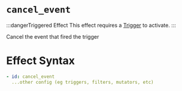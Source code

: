 # `cancel_event`
:::dangerTriggered Effect
This effect requires a [Trigger](https://plugins.auxilor.io/effects/all-triggers) to activate.
:::

Cancel the event that fired the trigger

# Effect Syntax
```yaml
- id: cancel_event
  ...other config (eg triggers, filters, mutators, etc)
```